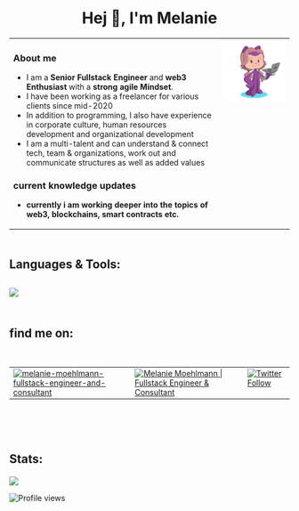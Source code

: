<!--
**codingCookie/codingCookie** is a ✨ _special_ ✨ repository because its `README.md` (this file) appears on your GitHub profile.

Here are some ideas to get you started:

- 🔭 I’m currently working on ...
- 🌱 I’m currently learning ...
- 👯 I’m looking to collaborate on ...
- 🤔 I’m looking for help with ...
- 💬 Ask me about ...
- 📫 How to reach me: ...
- 😄 Pronouns: ...
- ⚡ Fun fact: ...
-->

<h1 align="center">Hej 👋, I'm Melanie</h1>

<table style="border: none; margin-bottom: 50px"><tr>
<td valign="top" width="75%" >

### **About me**

- I am a **Senior Fullstack Engineer** and **web3 Enthusiast** with a **strong agile Mindset**.
- I have been working as a freelancer for various clients since mid-2020
- In addition to programming, I also have experience in corporate culture, human resources development and organizational development
- I am a multi-talent and can understand & connect tech, team & organizations, work out and communicate structures as well as added values

### **current knowledge updates**

- **currently i am working deeper into the topics of web3, blockchains, smart contracts etc.**

<!-- ### **Entrepreneurship**

- I founded planbuddy UG with 2 others. We want to simplify the digital planning of e.g. bachelor parties and make it more stress-free. -->

</td>
<td valign="top" width="25%"><img src="octocat-mel.png" /></td>
</tr></table>

## **Languages & Tools:**

<p align="left" style="margin: 30px 0 50px">
  <img src="https://skillicons.dev/icons?i=js,ts,react,nextjs,emotion,vscode,docker,php,laravel,git,github,githubactions,nodejs,jest,tailwind,html,sass,css,jenkins,heroku,netlify,mysql,postgres,gitlab,kubernetes,nginx&perline=10">
</p>

<!-- Account age: **{{ ACCOUNT_AGE }}** years (action needed: <https://github.com/marketplace/actions/profile-readme-stats#example-workflow>) -->

## **find me on:** ️

<br />
<table><tr>
<td valign="top"><a href="https://www.linkedin.com/in/melanie-moehlmann-fullstack-engineer-and-consultant/" target="_blank"><img align="center" src="https://img.shields.io/badge/-LinkedIn-0e76a8?style=for-the-badge&logo=Linkedin&logoColor=white" alt="melanie-moehlmann-fullstack-engineer-and-consultant" /></a></td>
<td valign="top"><a href="https://memoe.io/" target="_blank"><img align="center" src="https://img.shields.io/badge/-Website%20--%20memoe.io%20(de%20only)-3b5998?style=for-the-badge&logo=google-chrome&logoColor=white&" alt="Melanie Moehlmann | Fullstack Engineer & Consultant" /></a></td>
<td valign="top" ><a href="https://twitter.com/codingCookie" target="_blank"><img alt="Twitter Follow" src="https://img.shields.io/twitter/follow/codingCookie?label=Twitter&style=for-the-badge&logo=twitter&color=1DA1F2"/></a></td>
</tr></table>

<br />
<br />
<br />

## **Stats:**

<p>
   <img align="center" src="http://github-readme-streak-stats.herokuapp.com?user=codingCookie&theme=radical&hide_border=true"/>
</p>

![Profile views](https://gpvc.arturio.dev/codingCookie)
